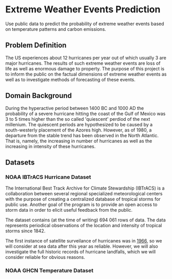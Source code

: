 # Extreme Weather Events Prediction
Use public data to predict the probability of extreme weather events based on temperature patterns and carbon emissions.

## Problem Definition
The US experiences about 12 hurricanes per year out of which usually 3 are major hurricanes. The results of such extreme weather events are loss of life as well as enormous damage to property. The purpose of this project is to inform the public on the factual dimensions of extreme weather events as well as to investigate methods of forecasting of these events.

## Domain Background
During the hyperactive period between 1400 BC and 1000 AD the probability of a severe hurricane hitting the coast of the Gulf of Mexico was 3 to 5 times higher than the so called 'quiescent' perdiod of the next millenium. The quiescent periods are hypothesized to be caused by a south-westerly placement of the Azores high. However, as of 1980, a departure from the stable trend has been observed in the North Atlantic. That is, namely, the increasing in number of hurricanes as well as the increasing in intensity of these hurricanes.


## Datasets
### NOAA IBTrACS Hurricane Dataset
The International Best Track Archive for Climate Stewardship (IBTrACS) is a collaboration between several regional specialized meteorological centers with the purpose of creating a centralized database of tropical storms for public use. Another goal of the program is to provide an open access to storm data in order to elicit useful feedback from the public.

The dataset contains (at the time of writing) 694 061 rows of data. The data represents periodical observations of the location and intensity of tropical storms since 1842.

The first instance of satellite surveilance of hurricanes was in [1966](https://history.nasa.gov/SP-168/section1.htm#:~:text=Since%20February%201965%2C%20meteorological%20satellites,%2C%20hurricane%2C%20and%20typhoon.%22), so we will consider at sea data after this year as reliable. However, we will also investigate the full historic records of hurricane landfalls, which we will consider reliable for obvious reasons.

### NOAA GHCN Temperature Dataset
